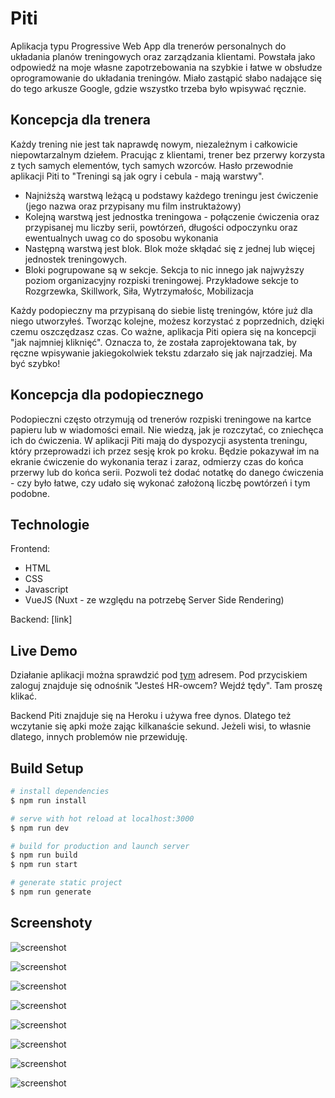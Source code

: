 # Piti

Aplikacja typu Progressive Web App dla trenerów personalnych do układania planów treningowych oraz zarządzania klientami. Powstała jako odpowiedź na moje własne zapotrzebowania na szybkie i łatwe w obsłudze oprogramowanie do układania treningów. Miało zastąpić słabo nadające się do tego arkusze Google, gdzie wszystko trzeba było wpisywać ręcznie.

## Koncepcja dla trenera

Każdy trening nie jest tak naprawdę nowym, niezależnym i całkowicie niepowtarzalnym dziełem. Pracując z klientami, trener bez przerwy korzysta z tych samych elementów, tych samych wzorców. Hasło przewodnie aplikacji Piti to "Treningi są jak ogry i cebula - mają warstwy".

- Najniżsżą warstwą leżącą u podstawy każdego treningu jest ćwiczenie (jego nazwa oraz przypisany mu film instruktażowy)
- Kolejną warstwą jest jednostka treningowa - połączenie ćwiczenia oraz przypisanej mu liczby serii, powtórzeń, długości odpoczynku oraz ewentualnych uwag co do sposobu wykonania
- Następną warstwą jest blok. Blok może skłądać się z jednej lub więcej jednostek treningowych.
- Bloki pogrupowane są w sekcje. Sekcja to nic innego jak najwyższy poziom organizacyjny rozpiski treningowej. Przykładowe sekcje to Rozgrzewka, Skillwork, Siła, Wytrzymałośc, Mobilizacja

Każdy podopieczny ma przypisaną do siebie listę treningów, które już dla niego utworzyłeś. Tworząc kolejne, możesz korzystać z poprzednich, dzięki czemu oszczędzasz czas. Co ważne, aplikacja Piti opiera się na koncepcji "jak najmniej kliknięć". Oznacza to, że została zaprojektowana tak, by ręczne wpisywanie jakiegokolwiek tekstu zdarzało się jak najrzadziej. Ma być szybko!

## Koncepcja dla podopiecznego

Podopieczni często otrzymują od trenerów rozpiski treningowe na kartce papieru lub w wiadomości email. Nie wiedzą, jak je rozczytać, co zniechęca ich do ćwiczenia. W aplikacji Piti mają do dyspozycji asystenta treningu, który przeprowadzi ich przez sesję krok po kroku. Będzie pokazywał im na ekranie ćwiczenie do wykonania teraz i zaraz, odmierzy czas do końca przerwy lub do końca serii. Pozwoli też dodać notatkę do danego ćwiczenia - czy było łatwe, czy udało się wykonać założoną liczbę powtórzeń i tym podobne.

## Technologie

Frontend:

- HTML
- CSS
- Javascript
- VueJS (Nuxt - ze względu na potrzebę Server Side Rendering)

Backend: [link]

## Live Demo 

Działanie aplikacji można sprawdzić pod [tym](https://www.piti.live) adresem. Pod przyciskiem zaloguj znajduje się odnośnik "Jesteś HR-owcem? Wejdź tędy". Tam proszę klikać.  

Backend Piti znajduje się na Heroku i używa free dynos. Dlatego też wczytanie się apki może zając kilkanaście sekund. Jeżeli wisi, to własnie dlatego, innych problemów nie przewiduję. 

## Build Setup

```bash
# install dependencies
$ npm run install

# serve with hot reload at localhost:3000
$ npm run dev

# build for production and launch server
$ npm run build
$ npm run start

# generate static project
$ npm run generate
```

## Screenshoty

![screenshot](https://github.com/lsliwaradioluz/training-app/blob/master/assets/images/screenshots/user.jpg?raw=true)

![screenshot](https://github.com/lsliwaradioluz/training-app/blob/master/assets/images/screenshots/exercise.jpg?raw=true)

![screenshot](https://github.com/lsliwaradioluz/training-app/blob/master/assets/images/screenshots/exercises.jpg?raw=true)

![screenshot](https://github.com/lsliwaradioluz/training-app/blob/master/assets/images/screenshots/settings.jpg?raw=true)

![screenshot](https://github.com/lsliwaradioluz/training-app/blob/master/assets/images/screenshots/user.jpg?raw=true)

![screenshot](https://github.com/lsliwaradioluz/training-app/blob/master/assets/images/screenshots/workout-assistant.jpg?raw=true)

![screenshot](https://github.com/lsliwaradioluz/training-app/blob/master/assets/images/screenshots/workout-editor.jpg?raw=true)

![screenshot](https://github.com/lsliwaradioluz/training-app/blob/master/assets/images/screenshots/workout-page.jpg?raw=true)

